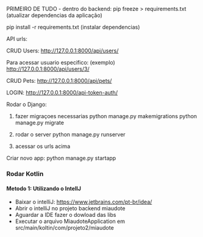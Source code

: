 PRIMEIRO DE TUDO - dentro do backend: 
pip freeze > requirements.txt (atualizar dependencias da aplicação)

pip install -r requirements.txt (instalar dependencias)

API urls:

CRUD Users:
http://127.0.0.1:8000/api/users/

Para acessar usuario especifico: (exemplo)
http://127.0.0.1:8000/api/users/3/

CRUD Pets:
http://127.0.0.1:8000/api/pets/

LOGIN:
http://127.0.0.1:8000/api-token-auth/

Rodar o Django:

1. fazer migraçoes necessarias
python manage.py makemigrations
python manage.py migrate

2. rodar o server
python manage.py runserver

3. acessar os urls acima

Criar novo app:
python manage.py startapp <name of app>


### Rodar Kotlin 

#### Metodo 1: Utilizando o IntellJ 
 - Baixar o intelliJ: https://www.jetbrains.com/pt-br/idea/
 - Abrir o intelliJ no projeto backend miaudote 
 - Aguardar a IDE fazer o dowload das libs
 - Executar o arquivo MiaudoteApplication em src/main/koltin/com/projeto2/miaudote




